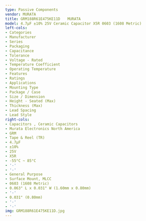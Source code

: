 ```yaml
---
type: Passive Components
vendor: MURATA
title: GRM188R61E475KE11D　　MURATA
model: 4.7µF ±10% 25V Ceramic Capacitor X5R 0603 (1608 Metric)
left-cols:
- Categories
- Manufacturer
- Series
- Packaging 
- Capacitance
- Tolerance
- Voltage - Rated
- Temperature Coefficient
- Operating Temperature
- Features
- Ratings
- Applications
- Mounting Type
- Package / Case
- Size / Dimension
- Height - Seated (Max)
- Thickness (Max)
- Lead Spacing
- Lead Style
right-cols:
- Capacitors , Ceramic Capacitors
- Murata Electronics North America
- GRM
- Tape & Reel (TR) 
- 4.7µF
- ±10%
- 25V
- X5R
- -55°C ~ 85°C
- '-'
- '-'
- General Purpose
- Surface Mount, MLCC
- 0603 (1608 Metric)
- 0.063" L x 0.031" W (1.60mm x 0.80mm)
- '-'
- 0.031" (0.80mm)
- '-'
- '-'
img: GRM188R61E475KE11D.jpg
---
```

